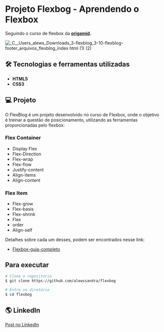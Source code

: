 #  Projeto Flexbog - Aprendendo o Flexbox 

Seguindo o curso de flexbox da **[origamid](https://www.origamid.com/curso/css-flexbox/).**

 
![_C__Users_alews_Downloads_3-flexblog_3-10-flexblog-footer_arquivos_flexblog_index html (1) (2)](https://user-images.githubusercontent.com/56393487/136266575-2e2417af-f00d-4f86-996d-8be306043b33.png)

## 🛠️ Tecnologias e ferramentas utilizadas

-   **HTML5**
-   **CSS3**

## 💻 Projeto

O FlexBlog é um projeto desenvolvido no curso de Flexbox, onde o objetivo é treinar a questão de posicionamento, utilizando as ferramentas proporcionadas pelo flexbox:

### Flex Container

- Display Flex
- Flex-Direction
- Flex-wrap
- Flex-flow
- Justify-content
- Align-items
- Align-content

### Flex Item
- Flex-grow
- Flex-basis
- Flex-shrink
- Flex
- order
- Align-self

Detalhes sobre cada um desses, podem ser encontrados nesse link:

- [Flexbox-guia-completo](https://origamid.com/projetos/flexbox-guia-completo/)

## Para executar

```bash
# Clone o repositorio
$ git clone https://github.com/alewssandra/flexbog

# Entre no diretório
$ cd flexbog
```

## 🌎 LinkedIn

<a href="https://www.linkedin.com/feed/update/urn:li:activity:6851881247610818561/">Post no LinkedIn</a>
